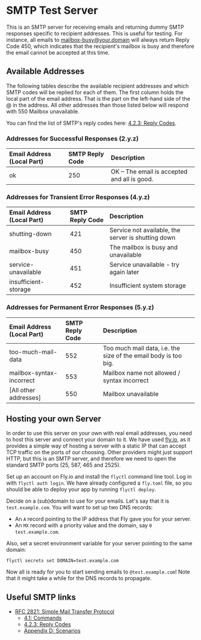 # SMTP Test Server

This is an SMTP server for receiving emails and returning dummy SMTP responses specific to recipient addresses. This is
useful for testing. For instance, all emails to mailbox-busy@your.domain will always return Reply Code 450, which
indicates that the recipient's mailbox is busy and therefore the email cannot be accepted at this time.

## Available Addresses

The following tables describe the available recipient addresses and which SMTP codes will be replied for each of them.
The first column holds the local part of the email address. That is the part on the left-hand side of the @ in the address.
All other addresses than those listed below will respond with 550 Mailbox unavailable.

You can find the list of SMTP's reply codes here: [4.2.3: Reply Codes](https://www.rfc-editor.org/rfc/rfc2821#section-4.2.3).

### Addresses for Successful Responses (2.y.z)

| Email Address (Local Part) | SMTP Reply Code | Description                                 |
| :------------------------- | :-------------- | :------------------------------------------ |
| ok                         | 250             | OK – The email is accepted and all is good. |

### Addresses for Transient Error Responses (4.y.z)

| Email Address (Local Part) | SMTP Reply Code | Description                                        |
| :------------------------- | :-------------- | :------------------------------------------------- |
| shutting-down              | 421             | Service not available, the server is shutting down |
| mailbox-busy               | 450             | The mailbox is busy and unavailable                |
| service-unavailable        | 451             | Service unavailable - try again later              |
| insufficient-storage       | 452             | Insufficient system storage                        |

### Addresses for Permanent Error Responses (5.y.z)

| Email Address (Local Part) | SMTP Reply Code | Description                                                     |
| :------------------------- | :-------------- | :-------------------------------------------------------------- |
| too-much-mail-data         | 552             | Too much mail data, i.e. the size of the email body is too big. |
| mailbox-syntax-incorrect   | 553             | Mailbox name not allowed / syntax incorrect                     |
| [All other addresses]      | 550             | Mailbox unavailable                                             |

## Hosting your own Server

In order to use this server on your own with real email addresses, you need to host this server and connect your domain to it.
We have used [fly.io](https://fly.io), as it provides a simple way of hosting a server with a static IP that can accept TCP traffic on the ports of our choosing.
Other providers might just support HTTP, but this is an SMTP server, and therefore we need to open the standard SMTP ports (25, 587, 465 and 2525).

Set up an account on Fly.io and install the `flyctl` command line tool. Log in with `flyctl auth login`.
We have already configured a `fly.toml` file, so you should be able to deploy your app by running `flyctl deploy`.

Decide on a (sub)domain to use for your emails. Let's say that it is `test.example.com`. You will want to set up two DNS records:

- An `A` record pointing to the IP address that Fly gave you for your server.
- An `MX` record with a priority value and the domain, say `0 test.example.com`.

Also, set a secret environment variable for your server pointing to the same domain:

```
flyctl secrets set DOMAIN=test.example.com
```

Now all is ready for you to start sending emails to `@test.example.com`! Note that it might take a while for the DNS records to propagate.

## Useful SMTP links

- [RFC 2821: Simple Mail Transfer Protocol](https://www.rfc-editor.org/rfc/rfc2821)
  - [4.1: Commands](https://www.rfc-editor.org/rfc/rfc2821#section-4.1)
  - [4.2.3: Reply Codes](https://www.rfc-editor.org/rfc/rfc2821#section-4.2.3)
  - [Appendix D: Scenarios](https://www.rfc-editor.org/rfc/rfc2821#appendix-D)
